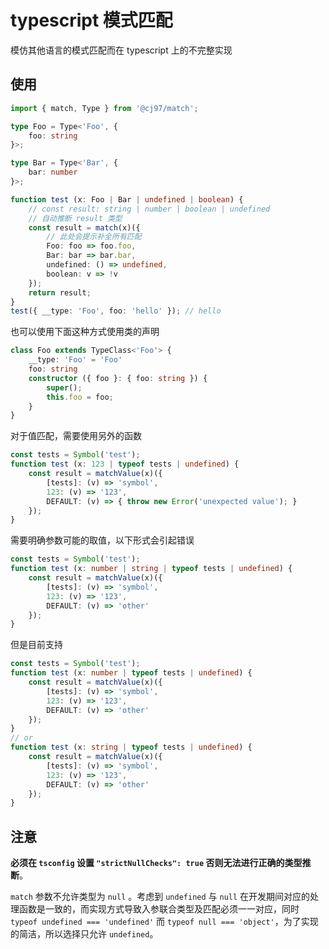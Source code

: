# typescript 模式匹配

模仿其他语言的模式匹配而在 typescript 上的不完整实现

## 使用

```typescript
import { match, Type } from '@cj97/match';

type Foo = Type<'Foo', {
    foo: string
}>;

type Bar = Type<'Bar', {
    bar: number
}>;

function test (x: Foo | Bar | undefined | boolean) {
    // const result: string | number | boolean | undefined
    // 自动推断 result 类型
    const result = match(x)({
        // 此处会提示补全所有匹配
        Foo: foo => foo.foo,
        Bar: bar => bar.bar,
        undefined: () => undefined,
        boolean: v => !v
    });
    return result;
}
test({ __type: 'Foo', foo: 'hello' }); // hello
```

也可以使用下面这种方式使用类的声明

```typescript
class Foo extends TypeClass<'Foo'> {
    __type: 'Foo' = 'Foo'
    foo: string
    constructor ({ foo }: { foo: string }) {
        super();
        this.foo = foo;
    }
}
```

对于值匹配，需要使用另外的函数

```typescript
const tests = Symbol('test');
function test (x: 123 | typeof tests | undefined) {
    const result = matchValue(x)({
        [tests]: (v) => 'symbol',
        123: (v) => '123',
        DEFAULT: (v) => { throw new Error('unexpected value'); }
    });
}
```

需要明确参数可能的取值，以下形式会引起错误

```typescript
const tests = Symbol('test');
function test (x: number | string | typeof tests | undefined) {
    const result = matchValue(x)({
        [tests]: (v) => 'symbol',
        123: (v) => '123',
        DEFAULT: (v) => 'other'
    });
}
```

但是目前支持

```typescript
const tests = Symbol('test');
function test (x: number | typeof tests | undefined) {
    const result = matchValue(x)({
        [tests]: (v) => 'symbol',
        123: (v) => '123',
        DEFAULT: (v) => 'other'
    });
}
// or
function test (x: string | typeof tests | undefined) {
    const result = matchValue(x)({
        [tests]: (v) => 'symbol',
        123: (v) => '123',
        DEFAULT: (v) => 'other'
    });
}
```

## 注意

**必须在 `tsconfig` 设置 `"strictNullChecks": true` 否则无法进行正确的类型推断**。

`match` 参数不允许类型为 `null` 。考虑到 `undefined` 与 `null` 在开发期间对应的处理函数是一致的，而实现方式导致入参联合类型及匹配必须一一对应，同时 `typeof undefined === 'undefined'` 而 `typeof null === 'object'`，为了实现的简洁，所以选择只允许 `undefined`。

